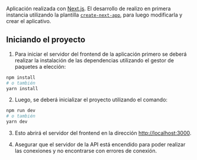 Aplicación realizada con [Next.js](https://nextjs.org/). El desarrollo de realizo en primera instancia utilizando la plantilla [`create-next-app`](https://github.com/vercel/next.js/tree/canary/packages/create-next-app), para luego modificarla y crear el aplicativo.

## Iniciando el proyecto

1. Para iniciar el servidor del frontend de la aplicación primero se deberá realizar la instalación de las dependencias utilizando el gestor de paquetes a elección:

```bash
npm install
# o también
yarn install
```

2. Luego, se deberá inicializar el proyecto utilizando el comando:

```bash
npm run dev
# o también
yarn dev
```

3. Esto abrirá el servidor del frontend en la dirección [http://localhost:3000](http://localhost:3000).

4. Asegurar que el servidor de la API está encendido para poder realizar las conexiones y no encontrarse con errores de conexión.
